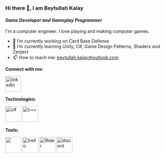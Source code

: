 ### Hi there 👋, I am Beytullah Kalay
#### *Game Developer and Gameplay Programmer*

I'm a computer engineer. I love playing and making computer games. 

- 🔭 I’m currently working on Card Base Defense
- 🌱 I’m currently learning Unity, C#, Game Design Patterns, Shaders and Zenject
- 📫 How to reach me: beytullah.kalay@outlook.com 

**Connect with me:**

[<img src='https://cdn-icons-png.flaticon.com/512/174/174857.png' alt='linkedin' height='50'>](https://www.linkedin.com/in/beytullah-kalay/)  

**Technologies:**

<img src='https://cdn.worldvectorlogo.com/logos/c--4.svg' alt='c#' height='50'> <img src='https://cdn.worldvectorlogo.com/logos/c.svg' alt='c++' height='50'>

**Tools:**

<img src='https://skillicons.dev/icons?i=discord,unity,visualstudio,vscode,git' height='50'> <img src='https://cdn.worldvectorlogo.com/logos/trello.svg' alt='trello' height='50'> <img src='https://skillicons.dev/icons?i=rider' alt='Rider' height='50'> <img src='https://cdn.worldvectorlogo.com/logos/git-icon.svg' alt='discord' height='50'> 
